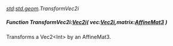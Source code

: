 _[std](../../modules/std/std-module.md):[std.geom](../../modules/std/std-geom.md).TransformVec2i_
##### Function TransformVec2i:[Vec2i](../../modules/std/std-geom-vec2i.md)( vec:[Vec2i](../../modules/std/std-geom-vec2i.md),matrix:[AffineMat3](../../modules/std/std-geom-affinemat3.md)<T> )
Transforms a Vec2\<Int\> by an AffineMat3.
